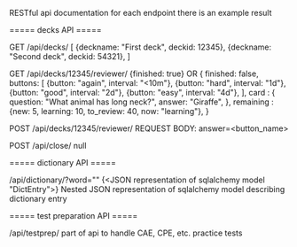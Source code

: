 RESTful api documentation
for each endpoint there is an example result

===== decks API =====

GET /api/decks/
[
  {deckname: "First deck", deckid: 12345},
  {deckname: "Second deck", deckid: 54321},
]

GET /api/decks/12345/reviewer/
{finished: true}
OR
{
  finished: false,
  buttons: [
    {button: "again", interval: "<10m"},
    {button: "hard", interval: "1d"},
    {button: "good", interval: "2d"},
    {button: "easy", interval: "4d"},
  ],
  card : {
    question: "What animal has long neck?",
    answer: "Giraffe",
  },
  remaining : {new: 5, learning: 10, to_review: 40, now: "learning"},
}

POST /api/decks/12345/reviewer/
REQUEST BODY: answer=<button_name>
  <same as above>

POST /api/close/
  null

===== dictionary API =====

/api/dictionary/?word="<your query>"
  {<JSON representation of sqlalchemy model "DictEntry">}
  Nested JSON representation of sqlalchemy model describing dictionary entry

===== test preparation API =====

/api/testprep/
  part of api to handle CAE, CPE, etc. practice tests
